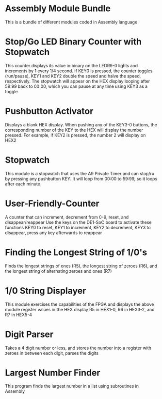 # Assembly Module Bundle
This is a bundle of different modules coded in Assembly language


# Stop/Go LED Binary Counter with Stopwatch
This counter displays its value in binary on the LEDR9-0 lights and increments by 1 every 1/4 second.
If KEY0 is pressed, the counter toggles (run/pause), KEY1 and KEY2 double the speed and halve the speed, respectively.
The stopwatch will appear on the HEX display looping after 59:99 back to 00:00, which you can pause at any time using KEY3 as a toggle

# Pushbutton Activator
Displays a blank HEX display. When pushing any of the KEY3-0 buttons, the corresponding number of the KEY to the HEX will display the number pressed. For example, if KEY2 is pressed, the number 2 will display on HEX2

# Stopwatch
This module is a stopwatch that uses the A9 Private Timer and can stop/ru by pressing any pushbutton KEY. It will loop from 00:00 to 59:99, so it loops after each minute

# User-Friendly-Counter
A counter that can increment, decrement from 0-9, reset, and disappear/reappear
Use the keys on the DE1-SoC board to activate these functions
KEY0 to reset, KEY1 to increment, KEY2 to decrement, KEY3 to disappear, press any key afterwards to reappear


# Finding the Longest String of 1/0's
Finds the longest strings of ones (R5), the longest string of zeroes (R6), and the longest string of alternating zeroes and ones (R7)

# 1/0 String Displayer
This module exercises the capabilities of the FPGA and displays the above module register values in the HEX display
R5 in HEX1-0, R6 in HEX3-2, and R7 in HEX5-4

# Digit Parser
Takes a 4 digit number or less, and stores the number into
a register with zeroes in between each digit, parses the digits

# Largest Number Finder
This program finds the largest number in a list using subroutines in Assembly
